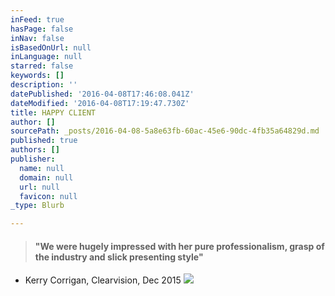 ```yaml
---
inFeed: true
hasPage: false
inNav: false
isBasedOnUrl: null
inLanguage: null
starred: false
keywords: []
description: ''
datePublished: '2016-04-08T17:46:08.041Z'
dateModified: '2016-04-08T17:19:47.730Z'
title: HAPPY CLIENT
author: []
sourcePath: _posts/2016-04-08-5a8e63fb-60ac-45e6-90dc-4fb35a64829d.md
published: true
authors: []
publisher:
  name: null
  domain: null
  url: null
  favicon: null
_type: Blurb

---
```

> #### "We were hugely impressed with her pure professionalism, grasp of the industry and slick presenting style"

- Kerry Corrigan, Clearvision, Dec 2015
![](https://the-grid-user-content.s3-us-west-2.amazonaws.com/4e52eb15-4ce5-488c-9b2d-164fdb8ad9c9.jpg)
